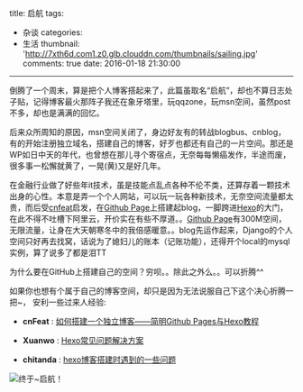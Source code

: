 title: 启航
tags:
  - 杂谈
categories:
  - 生活
thumbnail: 'http://7xth6d.com1.z0.glb.clouddn.com/thumbnails/sailing.jpg'
comments: true
date: 2016-01-18 21:30:00

---

倒腾了一个周末，算是把个人博客搭起来了，此篇虽取名“启航”，却也不算日志处子贴，记得博客最火那阵子我还在象牙塔里，玩qqzone，玩msn空间，虽然post不多，却也是满满的回忆。

<!-- more --><!-- indicate-the-source -->

后来众所周知的原因，msn空间关闭了，身边好友有的转战blogbus、cnblog，有的开始注册独立域名，搭建自己的博客，好歹也都还有自己的一片空间。那还是WP如日中天的年代，也曾想在那儿寻个寄宿点，无奈每每懒癌发作，半途而废，很多事一松懈就黄了，一晃(黄)又是好几年。

在金融行业做了好些年it技术，虽是技能点乱点各种不伦不类，还算存着一颗技术出身的心性。本意是弄一个个人网站，可以玩一玩各种新技术，无奈空间流量都太贵，而后受[cnfeat](http://cnfeat.com/)启发，在[Github Page](https://pages.github.com/)上搭建起blog，一脚跨进[Hexo](http://hexo.io)的大门，在此不得不吐槽下阿里云，开价实在有些不厚道。。[Github Page](https://pages.github.com/)有300M空间，无限流量，让身在大天朝寒冬中的我倍感暖意。。blog先运作起来，Django的个人空间只好再去找窝，话说为了媳妇儿的账本（记账功能），还得开个local的mysql实例，算了说多了都是泪TT

为什么要在GitHub上搭建自己的空间？穷呗。。除此之外么。。可以折腾^^

如果你也想有个属于自己的博客空间，却只是因为无法说服自己下这个决心折腾一把~， 安利一些过来人经验:

* **cnFeat** : [如何搭建一个独立博客——简明Github Pages与Hexo教程](http://www.jianshu.com/p/05289a4bc8b2)

* **Xuanwo** : [Hexo常见问题解决方案](https://xuanwo.org/2014/08/14/hexo-usual-problem/)

* **chitanda** : [hexo博客搭建时遇到的一些问题](https://segmentfault.com/a/1190000003710962?_ea=336354/)

![终于~启航！](http://7xth6d.com1.z0.glb.clouddn.com/posts/virgin-post/sails.jpg "启航")
